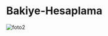 # Bakiye-Hesaplama

![foto2](https://github.com/asinaeray/Balance-Program/assets/162134586/4626f95e-2192-43f3-95c1-5804762387af)
